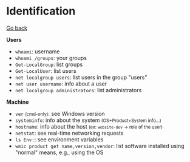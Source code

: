 # Identification

[Go back](../index.md#windows-privilege-escalation-)

<div class="row row-cols-lg-2"><div>

**Users**

* `whoami`: username
* `whoami /groups`: your groups
* `Get-LocalGroup`: list groups
* `Get-LocalUser`: list users
* `net localgroup users`: list users in the group "users"
* `net user username`: info about a user
* `net localgroup administrators`: list administrators
</div><div>

**Machine**

* `ver` <small>(cmd-only)</small>: see Windows version
* `systeminfo`: info about the system <small>(OS+Product+System info...)</small>
* `hostname`: info about the host <small>(ex: `website-dev` -> role of the user)</small>
* `netstat`: see real-time networking requests
* `ls Env:`: see environment variables
* `wmic product get name,version,vendor`: list software installed using "normal" means, e.g., using the OS
</div></div>